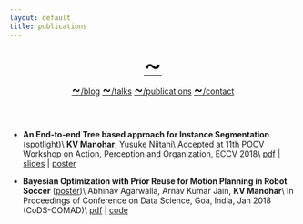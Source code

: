 ```yaml
---
layout: default
title: publications
---
```


<link href="/css/bamos.css" rel="stylesheet">
<link href="/css/bootstrap.css" rel="stylesheet">
<link rel="stylesheet" href="https://use.fontawesome.com/releases/v5.7.2/css/all.css" integrity="sha384-fnmOCqbTlWIlj8LyTjo7mOUStjsKC4pOpQbqyi7RrhN7udi9RwhKkMHpvLbHG9Sr"
  crossorigin="anonymous">


<div class="wrapper-masthead">
  <div class="container">
    <header class="masthead clearfix">
      <a href="/"><font size="22" color="black"><span>&#126;</span></font></a>
      <nav>
        <a href="{{ site.baseurl }}/blog"><font size="5" color="black">~</font>/blog</a>
        <a href="{{ site.baseurl }}/talks"><font size="5" color="black">~</font>/talks</a>
        <a href="{{ site.baseurl }}/pubs"><font size="5" color="black">~</font>/publications</a> 
        <a href="{{ site.baseurl }}/contact"><font size="5" color="black">~</font>/contact</a> 
        <!-- <a href="{{ site.baseurl }}/wall"><font size="5" color="black">~</font>/wall</a> -->
      </nav>
    </header>
  </div>
</div>

- **An End-to-end Tree based approach for Instance Segmentation** (<u>spotlight</u>)\\
  **KV Manohar**, Yusuke Niitani\\
  Accepted at 11th POCV Workshop on Action, Perception and Organization, ECCV 2018\\
  [pdf](http://pocv18.eecs.berkeley.edu/papers/1.pdf) | [slides](../images/files/slides_eccv18.pdf) | [poster](../images/files/poster_eccv18.pdf)

- **Bayesian Optimization with Prior Reuse for Motion Planning in Robot Soccer** (<u>poster</u>)\\
  Abhinav Agarwalla, Arnav Kumar Jain, **KV Manohar**\\
  In Proceedings of Conference on Data Science, Goa, India, Jan 2018 (CoDS-COMAD)\\
  [pdf](https://arxiv.org/abs/1611.01851) | [code](https://github.com/abhinavagarwalla/motion-simulation/tree/alglib_opt)
